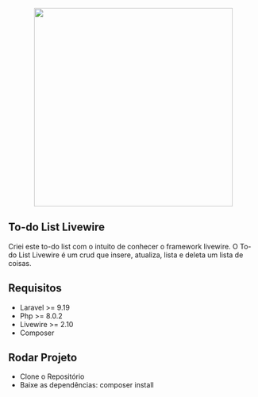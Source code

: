 <p align="center"><a href="https://laravel.com" target="_blank"><img src="https://raw.githubusercontent.com/laravel/art/master/logo-lockup/5%20SVG/2%20CMYK/1%20Full%20Color/laravel-logolockup-cmyk-red.svg" width="400"></a></p>

## To-do List Livewire

Criei este to-do list com o intuito de conhecer o framework livewire. 
O To-do List Livewire é um crud que insere, atualiza, lista e deleta um lista de coisas. 

## Requisitos

- Laravel >= 9.19
- Php >= 8.0.2
- Livewire >= 2.10
- Composer

## Rodar Projeto
- Clone o Repositório
- Baixe as dependências: composer install



